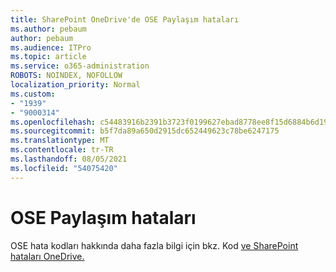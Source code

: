 ```yaml
---
title: SharePoint OneDrive'de OSE Paylaşım hataları
ms.author: pebaum
author: pebaum
ms.audience: ITPro
ms.topic: article
ms.service: o365-administration
ROBOTS: NOINDEX, NOFOLLOW
localization_priority: Normal
ms.custom:
- "1939"
- "9000314"
ms.openlocfilehash: c54483916b2391b3723f0199627ebad8778ee8f15d6884b6d19b1f59f7093918
ms.sourcegitcommit: b5f7da89a650d2915dc652449623c78be6247175
ms.translationtype: MT
ms.contentlocale: tr-TR
ms.lasthandoff: 08/05/2021
ms.locfileid: "54075420"
---
```

# <a name="ose-sharing-errors"></a>OSE Paylaşım hataları

OSE hata kodları hakkında daha fazla bilgi için bkz. Kod [ve SharePoint hataları OneDrive.](https://docs.microsoft.com/sharepoint/sharepoint-onedrive-error-message)
